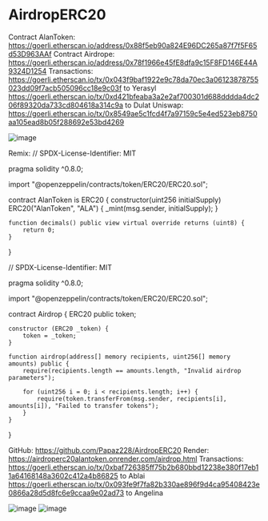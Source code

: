 # AirdropERC20
Contract AlanToken:
https://goerli.etherscan.io/address/0x88f5eb90a824E96DC265a87f7f5F65d53D963AAf
Contract Airdrope:
https://goerli.etherscan.io/address/0x78f1966e45fE8dfa9c15F8FD146E44A9324D1254
Transactions:
https://goerli.etherscan.io/tx/0x043f9baf1922e9c78da70ec3a06123878755023dd09f7acb505096cc18e9c03f to Yerasyl
https://goerli.etherscan.io/tx/0xd421bfeaba3a2e2af700301d688dddda4dc206f89320da733cd804618a314c9a to Dulat
Uniswap: https://goerli.etherscan.io/tx/0x8549ae5c1fcd4f7a97159c5e4ed523eb8750aa105ead8b05f288692e53bd4269
 
![image](https://user-images.githubusercontent.com/74819372/222162518-31558e84-023c-455d-87b4-d185fd21ba59.png)

Remix:
// SPDX-License-Identifier: MIT

pragma solidity ^0.8.0;

import "@openzeppelin/contracts/token/ERC20/ERC20.sol";

contract AlanToken is ERC20 {
    constructor(uint256 initialSupply) ERC20("AlanToken", "ALA") {
        _mint(msg.sender, initialSupply);
    }

    function decimals() public view virtual override returns (uint8) {
        return 0;
    }
}

// SPDX-License-Identifier: MIT

pragma solidity ^0.8.0;

import "@openzeppelin/contracts/token/ERC20/ERC20.sol";

contract Airdrop {
    ERC20 public token;

    constructor (ERC20 _token) {
        token = _token;
    }

    function airdrop(address[] memory recipients, uint256[] memory amounts) public {
        require(recipients.length == amounts.length, "Invalid airdrop parameters");

        for (uint256 i = 0; i < recipients.length; i++) {
            require(token.transferFrom(msg.sender, recipients[i], amounts[i]), "Failed to transfer tokens");
        }
    }
}

GitHub:
https://github.com/Papaz228/AirdropERC20
Render:
https://airdroperc20alantoken.onrender.com/airdrop.html
Transactions:
https://goerli.etherscan.io/tx/0xbaf726385ff75b2b680bbd12238e380f17eb11a64168148a3602c412a4b86825 to Ablai
https://goerli.etherscan.io/tx/0x093fe9f7fa82b330ae896f9d4ca95408423e0866a28d5d8fc6e9ccaa9e02ad73 to Angelina
 
 ![image](https://user-images.githubusercontent.com/74819372/222162588-b0766aeb-aba4-4b67-8366-c99cc0dedd5b.png)
![image](https://user-images.githubusercontent.com/74819372/222162615-9d64d8e9-e99f-4002-8917-43cfd24f3cea.png)


